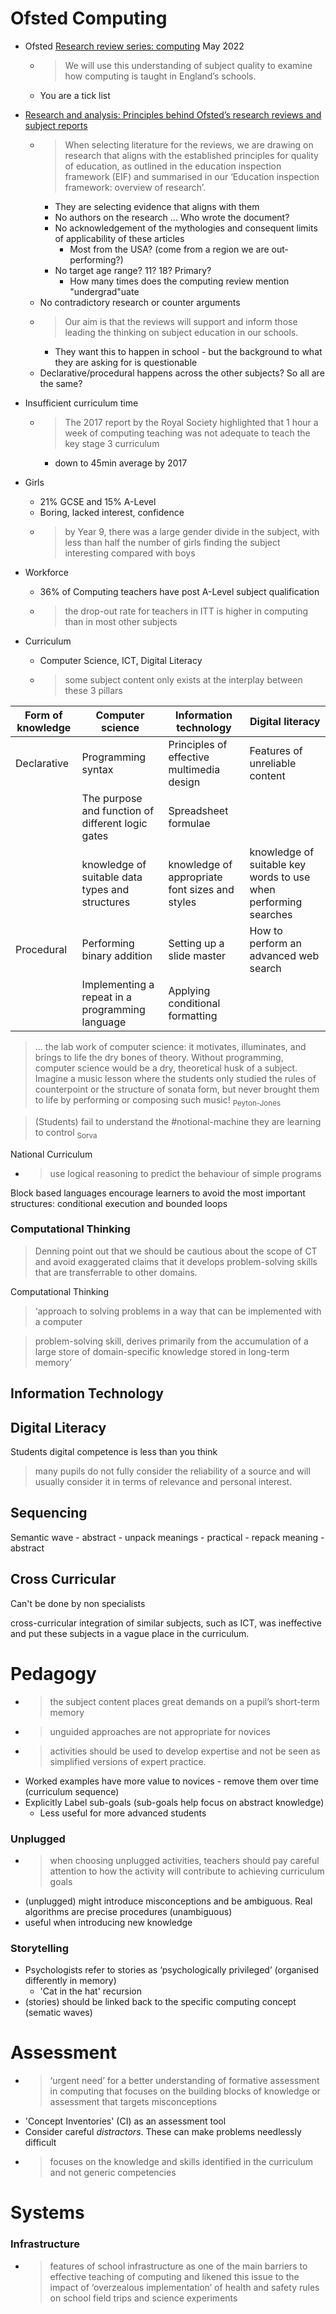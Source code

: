Ofsted Computing
================

* Ofsted [Research review series: computing](https://www.gov.uk/government/publications/research-review-series-computing/research-review-series-computing) May 2022
    * > We will use this understanding of subject quality to examine how computing is taught in England’s schools.
    * You are a tick list

* [Research and analysis: Principles behind Ofsted’s research reviews and subject reports ](https://www.gov.uk/government/publications/principles-behind-ofsteds-research-reviews-and-subject-reports/principles-behind-ofsteds-research-reviews-and-subject-reports)
    * > When selecting literature for the reviews, we are drawing on research that aligns with the established principles for quality of education, as outlined in the education inspection framework (EIF) and summarised in our ‘Education inspection framework: overview of research’.
        * They are selecting evidence that aligns with them
        * No authors on the research ... Who wrote the document?
        * No acknowledgement of the mythologies and consequent limits of applicability of these articles
            * Most from the USA? (come from a region we are out-performing?)
        * No target age range? 11? 18? Primary?
            * How many times does the computing review mention "undergrad"uate
    * No contradictory research or counter arguments
    * > Our aim is that the reviews will support and inform those leading the thinking on subject education in our schools. 
        * They want this to happen in school - but the background to what they are asking for is questionable
    * Declarative/procedural happens across the other subjects? So all are the same?

* Insufficient curriculum time
    * > The 2017 report by the Royal Society highlighted that 1 hour a week of computing teaching was not adequate to teach the key stage 3 curriculum
        * down to 45min average by 2017
* Girls
    * 21% GCSE and 15% A-Level
    * Boring, lacked interest, confidence
    * > by Year 9, there was a large gender divide in the subject, with less than half the number of girls finding the subject interesting compared with boys
* Workforce
    * 36% of Computing teachers have post A-Level subject qualification
    * > the drop-out rate for teachers in ITT is higher in computing than in most other subjects
* Curriculum
    * Computer Science, ICT, Digital Literacy
    * > some subject content only exists at the interplay between these 3 pillars

| Form of knowledge | Computer science | Information technology | Digital literacy |
|-|-|-|-|
| Declarative 	| Programming syntax | 	Principles of effective multimedia design | Features of unreliable content |
|               | The purpose and function of different logic gates | Spreadsheet formulae |
| | knowledge of suitable data types  and structures | knowledge of appropriate font sizes and styles | knowledge of suitable key words to use when performing searches | 
|Procedural | Performing binary addition | Setting up a slide master | How to perform an advanced web search |
|           | Implementing a repeat in a programming language | Applying conditional formatting |


> ... the lab work of computer science: it motivates, illuminates, and brings to life the dry bones of theory. Without programming, computer science would be a dry, theoretical husk of a subject. Imagine a music lesson where the students only studied the rules of counterpoint or the structure of sonata form, but never brought them to life by performing or composing such music!
<sub>Peyton-Jones</sub>

> (Students) fail to understand the #notional-machine they are learning to control
<sub>Sorva</sub>

National Curriculum
* > use logical reasoning to predict the behaviour of simple programs

Block based languages encourage learners to avoid the most important structures: conditional execution and bounded loops

### Computational Thinking

> Denning point out that we should be cautious about the scope of CT and avoid exaggerated claims that it develops problem-solving skills that are transferrable to other domains.

Computational Thinking
> ‘approach to solving problems in a way that can be implemented with a computer


> problem-solving skill, derives primarily from the accumulation of a large store of domain-specific knowledge stored in long-term memory’

Information Technology
----------------------

Digital Literacy
----------------

Students digital competence is less than you think

> many pupils do not fully consider the reliability of a source and will usually consider it in terms of relevance and personal interest.

Sequencing
----------

Semantic wave - abstract - unpack meanings -  practical - repack meaning - abstract


Cross Curricular
----------------

Can't be done by non specialists

cross-curricular integration of similar subjects, such as ICT, was ineffective and put these subjects in a vague place in the curriculum.

Pedagogy
========

* > the subject content places great demands on a pupil’s short-term memory
* > unguided approaches are not appropriate for novices
* > activities should be used to develop expertise and not be seen as simplified versions of expert practice.
* Worked examples have more value to novices - remove them over time (curriculum sequence)
* Explicitly Label sub-goals (sub-goals help focus on abstract knowledge)
    * Less useful for more advanced students

### Unplugged
* > when choosing unplugged activities, teachers should pay careful attention to how the activity will contribute to achieving curriculum goals
* (unplugged) might introduce misconceptions and be ambiguous. Real algorithms are precise procedures (unambiguous)
* useful when introducing new knowledge

### Storytelling

* Psychologists refer to stories as ‘psychologically privileged’ (organised differently in memory)
    * 'Cat in the hat' recursion
* (stories) should be linked back to the specific computing concept (sematic waves)

Assessment
==========

* > ‘urgent need’ for a better understanding of formative assessment in computing that focuses on the building blocks of knowledge or assessment that targets misconceptions
* 'Concept Inventories' (CI) as an assessment tool
* Consider careful _distractors_. These can make problems needlessly difficult
* > focuses on the knowledge and skills identified in the curriculum and not generic competencies

Systems
=======

### Infrastructure
* > features of school infrastructure as one of the main barriers to effective teaching of computing and likened this issue to the impact of ‘overzealous implementation’ of health and safety rules on school field trips and science experiments
  

